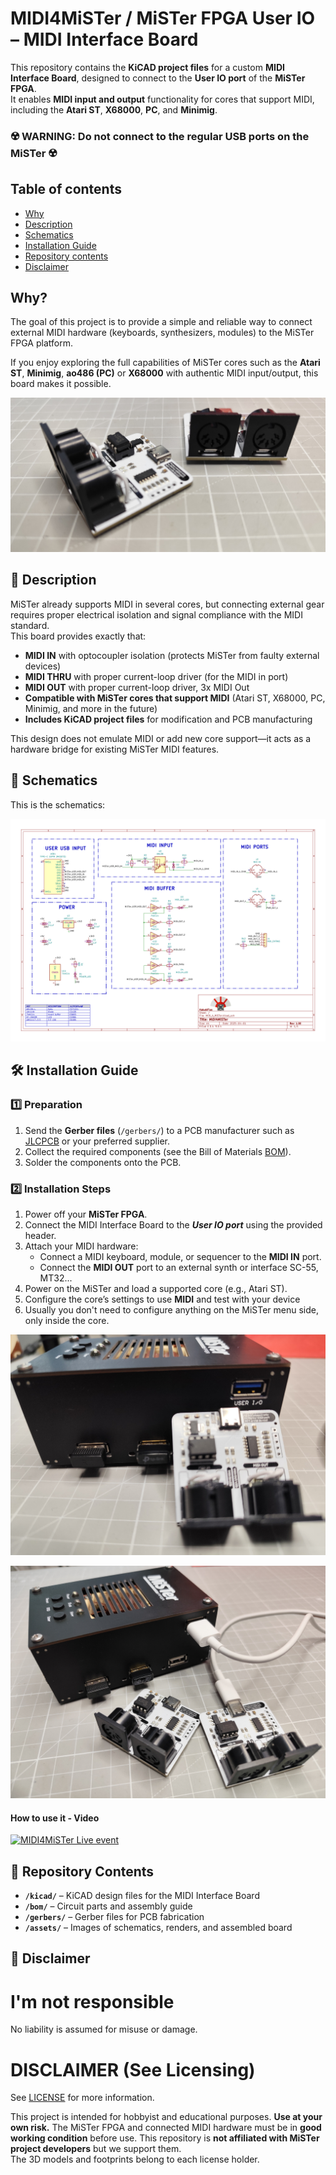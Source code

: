 # MIDI4MiSTer / MiSTer FPGA User IO – MIDI Interface Board

This repository contains the **KiCAD project files** for a custom **MIDI Interface
Board**, designed to connect to the **User IO port** of the **MiSTer FPGA**.  
It enables **MIDI input and output** functionality for cores that support MIDI,
including the **Atari ST**, **X68000**, **PC**, and **Minimig**.  

### ☢️ WARNING: Do not connect to the regular USB ports on the MiSTer ☢️

## Table of contents

- [Why](#why)
- [Description](#-description)
- [Schematics](#-schematics)
- [Installation Guide](#-installation-guide)
- [Repository contents](#-repository-contents)
- [Disclaimer](#-disclaimer)

## Why?

The goal of this project is to provide a simple and reliable way to connect
external MIDI hardware (keyboards, synthesizers, modules) to the MiSTer FPGA platform.  

If you enjoy exploring the full capabilities of MiSTer cores such as the **Atari ST**,
**Minimig**, **ao486 (PC)** or **X68000** with authentic MIDI input/output, this board
makes it possible.  

![Board](assets/finished.jpg)

## 📜 Description

MiSTer already supports MIDI in several cores, but connecting external gear requires
proper electrical isolation and signal compliance with the MIDI standard.  
This board provides exactly that:  

- **MIDI IN** with optocoupler isolation (protects MiSTer from faulty external devices)  
- **MIDI THRU** with proper current-loop driver (for the MIDI in port)
- **MIDI OUT** with proper current-loop driver, 3x MIDI Out
- **Compatible with MiSTer cores that support MIDI** (Atari ST, X68000, PC, Minimig, and more in the future)  
- **Includes KiCAD project files** for modification and PCB manufacturing  

This design does not emulate MIDI or add new core support—it acts as a hardware 
bridge for existing MiSTer MIDI features.

## 📝 Schematics

This is the schematics:

![Schematics](assets/schematics.jpg)

## 🛠️ Installation Guide

### 1️⃣ Preparation  

1. Send the **Gerber files** (`/gerbers/`) to a PCB manufacturer such as
[JLCPCB](https://jlcpcb.com/) or your preferred supplier.  
2. Collect the required components (see the Bill of Materials [BOM](bom/ibom.html)).  
3. Solder the components onto the PCB.  

### 2️⃣ Installation Steps  

1. Power off your **MiSTer FPGA**.  
2. Connect the MIDI Interface Board to the **_User IO port_** using the provided header.  
3. Attach your MIDI hardware:  
   - Connect a MIDI keyboard, module, or sequencer to the **MIDI IN** port.  
   - Connect the **MIDI OUT** port to an external synth or interface SC-55, MT32...  
4. Power on the MiSTer and load a supported core (e.g., Atari ST).  
5. Configure the core’s settings to use **MIDI** and test with your device
6. Usually you don't need to configure anything on the MiSTer menu side, only inside the core. 

![Board and User IO](assets/midi4mister_user_port.jpg)

![Board and USB cable](assets/midi4mister_set.jpg)

#### How to use it - Video

[![MIDI4MiSTer Live event](https://img.youtube.com/vi/vMm2hO8WFww/mqdefault.jpg)](https://www.youtube.com/live/vMm2hO8WFww?si=SROgbDw6zmPtFiX9)

## 📝 Repository Contents  

- **`/kicad/`** – KiCAD design files for the MIDI Interface Board  
- **`/bom/`** – Circuit parts and assembly guide  
- **`/gerbers/`** – Gerber files for PCB fabrication  
- **`/assets/`** – Images of schematics, renders, and assembled board  

## 📢 Disclaimer  

I'm not responsible  
===================  
No liability is assumed for misuse or damage.

DISCLAIMER (See Licensing)  
==========================  
See [LICENSE](LICENSE) for more information.  

This project is intended for hobbyist and educational purposes. 
**Use at your own risk.** The MiSTer FPGA and connected MIDI hardware must
be in **good working condition** before use. This repository is **not affiliated with MiSTer project developers** but we support them.  
The 3D models and footprints belong to each license holder.